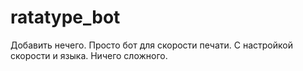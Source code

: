 # ratatype_bot
Добавить нечего. Просто бот для скорости печати. С настройкой скорости и языка. Ничего сложного. 
